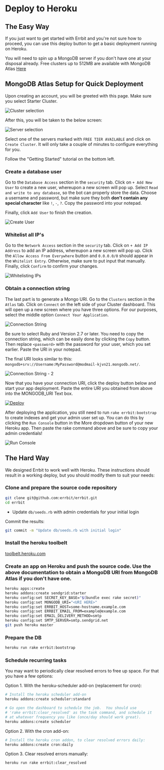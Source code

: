 # Deploy to Heroku

## The Easy Way

If you just want to get started with Errbit and you're not sure how to proceed,
you can use this deploy button to get a basic deployment running on Heroku.

You will need to spin up a MongoDB server if you don't have one at your disposal already.
Free clusters up to 512MB are available with MongoDB Atlas [Here](https://cloud.mongodb.com)

## MongoDB Atlas Setup for Quick Deployment

Upon creating an account, you will be greeted with this page. Make sure you select Starter Cluster.

![Cluster selection](./example/atlas1.jpg)

After this, you will be taken to the below screen:

![Server selection](./example/atlas2.png)

Select one of the servers marked with `FREE TIER AVAILABLE` and click on `Create Cluster`. It will only take a couple of minutes to configure everything for you.

Follow the "Getting Started" tutorial on the bottom left.

### Create a database user

Go to the `Database Access` section in the `security` tab. Click on `+ Add New User` to create a new user, whereupon a new screen will pop up. Select `Read and write to any database`, so the bot can properly store the data. Choose a username and password, but make sure they both **don't contain any special character** like `!`, `-`, `?`. Copy the password into your notepad.

Finally, click `Add User` to finish the creation.

![Create User](./example/atlas3.png)

### Whitelist all IP's

Go to the `Network Access` section in the `security` tab. Click on `+ Add IP Address` to add an IP address, whereupon a new screen will pop up. Click the `Allow Access From Everywhere` button and `0.0.0.0/0` should appear in the `Whitelist Entry`. Otherwise, make sure to put input that manually. Finally, click `Confirm` to confirm your changes.

![Whitelisting IPs](./example/atlas4.png)

### Obtain a connection string

The last part is to generate a Mongo URI. Go to the `Clusters` section in the `Atlas` tab. Click on `Connect` on the left side of your Cluster dashboard. This will open up a new screen where you have three options. For our purposes, select the middle option `Connect Your Application`.

![Connection String](./example/atlas5.png)

Be sure to select Ruby and Version 2.7 or later.
You need to copy the connection string, which can be easily done by clicking the `Copy` button. Then replace `<password>` with the password for your user, which you set earlier. Paste the URI in your notepad.

The final URI looks similar to this: `mongodb+srv://Username:MyPassword@modmail-kjvn21.mongodb.net/`.

![Connection String - 2](./example/atlas6.png)

Now that you have your connection URI, click the deploy button below and start your app deployment. Paste the entire URI you obtained from above into the MONGODB_URI Text box.

[![Deploy](https://www.herokucdn.com/deploy/button.svg)](https://heroku.com/deploy?template=https://github.com/errbit/errbit/tree/master)

After deploying the application, you still need to run `rake errbit:bootstrap`
to create indexes and get your admin user set up. You can do this by clicking the `Run Console` button in the More dropdown button of your new Heroku app. Then paste the rake command above and be sure to copy your admin credentials!

![Run Console](./example/atlas7.png)

## The Hard Way

We designed Errbit to work well with Heroku. These instructions should result
in a working deploy, but you should modify them to suit your needs:

### Clone and prepare the source code repository
```bash
git clone git@github.com:errbit/errbit.git
cd errbit
```

- Update `db/seeds.rb` with admin credentials for your initial login

Commit the results:
```bash
git commit -m "Update db/seeds.rb with initial login"
```

### Install the heroku toolbelt
[toolbelt.heroku.com](https://toolbelt.heroku.com/)

### Create an app on Heroku and push the source code. Use the above documentation to obtain a MongoDB URI from MongoDB Atlas if you don't have one.
```bash
heroku apps:create
heroku addons:create sendgrid:starter
heroku config:set SECRET_KEY_BASE="$(bundle exec rake secret)"
heroku config:set MONGODB_URI="<URI HERE>"
heroku config:set ERRBIT_HOST=some-hostname.example.com
heroku config:set ERRBIT_EMAIL_FROM=example@example.com
heroku config:set EMAIL_DELIVERY_METHOD=smtp
heroku config:set SMTP_SERVER=smtp.sendgrid.net
git push heroku master
```

### Prepare the DB

```bash
heroku run rake errbit:bootstrap
```

### Schedule recurring tasks
You may want to periodically clear resolved errors to free up space. For that
you have a few options:

Option 1. With the heroku-scheduler add-on (replacement for cron):

```bash
# Install the heroku scheduler add-on
heroku addons:create scheduler:standard

# Go open the dashboard to schedule the job.  You should use
# 'rake errbit:clear_resolved' as the task command, and schedule it
# at whatever frequency you like (once/day should work great).
heroku addons:create scheduler
```

Option 2. With the cron add-on:

```bash
# Install the heroku cron addon, to clear resolved errors daily:
heroku addons:create cron:daily
```

Option 3. Clear resolved errors manually:

```bash
heroku run rake errbit:clear_resolved
```
